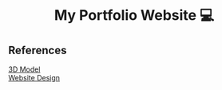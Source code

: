 <h1 align="center">My Portfolio Website 💻</h1>

## References

[3D Model](https://sketchfab.com/3d-models/stylized-hacked-pc-sketchfabweeklychallenge-192ab9d4706f4ffaaf22f9a299289d75) <br />
[Website Design](https://www.craftz.dog/)
